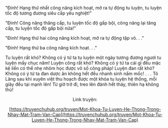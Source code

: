 "Đinh! Hạng thứ nhất công năng kích hoạt, mở ra tự động tu luyện, tu luyện tốc độ tương đương siêu cấp yêu nghiệt!"

"Đinh! Công năng thăng cấp, tu luyện tốc độ gấp bội, công năng lại tăng cấp, tu luyện tốc độ gấp bội nữa!"

"Đinh! Hạng thứ hai công năng kích hoạt, mở ra tự động tập võ. . ."

"Đinh! Hạng thứ ba công năng kích hoạt. . ."

Tu luyện rất khó? Không có ý tứ ta tu luyện một ngày tương đương ngươi tu luyện mấy chục năm! Luyện công rất khó? Không có ý tứ ta cái gì đều mặc kệ liền có thể nhẹ nhõm học được vô số công pháp! Luyện đan rất khó? Không có ý tứ ta đan dược ăn không hết đều nhanh sinh nấm mốc! . . . Tô Lãng sau khi xuyên việt thu hoạch được một khóa tu luyện hệ thống, mỗi giây đều tại mạnh lên! Từ giờ trở đi, treo lên đánh hết thảy, thiên hạ không thù!


<div align="center">

Link truyện:

[https://truyenchuhub.org/truyen/Mot-Khoa-Tu-Luyen-He-Thong-Trong-Nhay-Mat-Tram-Van-Cap](https://truyenchuhub.org/truyen/Mot-Khoa-Tu-Luyen-He-Thong-Trong-Nhay-Mat-Tram-Van-Cap)
</div>
